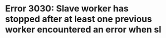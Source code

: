 # Error 3030: Slave worker has stopped after at least one previous worker encountered an error when sl

